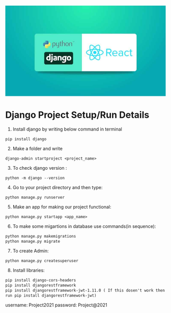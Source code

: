 <img src = "https://github.com/Tejas1510/MOM/blob/main/Images_MOM/DR.jpeg"></img>
# Django Project Setup/Run Details
1. Install django by writing below command in terminal
```
pip install django
```
2. Make a folder and write 
```
django-admin startproject <project_name>
```
3. To check django version : 
```
python -m django --version
```
4. Go to your project directory and then type: 
```
python manage.py runserver
```

5. Make an app for making our project functional:
```
python manage.py startapp <app_name>
```
  
6. To make some migartions in database use commands(in sequence):
```
python manage.py makemigrations
python manage.py migrate
```

7. To create Admin:
```
python manage.py createsuperuser
```
8. Install libraries:
```
pip install django-cors-headers
pip install djangorestframework
pip install djangorestframework-jwt-1.11.0 ( If this dosen't work then run pip install djangorestframework-jwt)
```
   username: Project2021
   password: Project@2021

